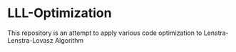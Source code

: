 # LLL-Optimization
This repository is an attempt to apply various code optimization to Lenstra-Lenstra-Lovasz Algorithm 
